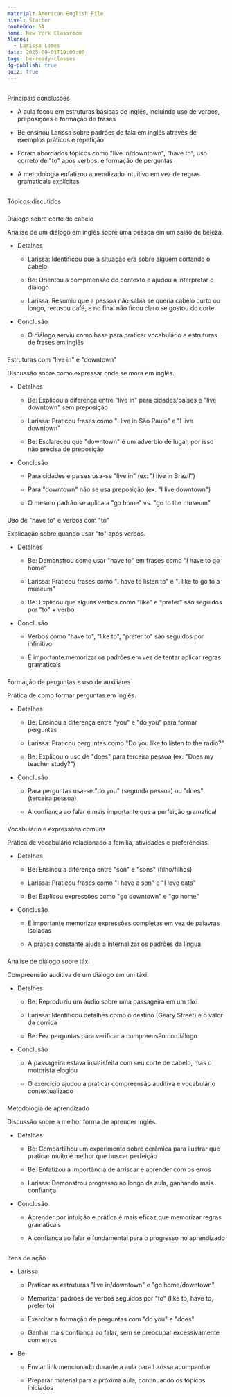 ```yaml
---
material: American English File
nivel: Starter
conteúdo: 5A
nome: New York Classroom
Alunos:
  - Larissa Lemes
data: 2025-09-01T19:00:00
tags: be-ready-classes
dg-publish: true
quiz: true
---
```

## 

Principais conclusões

- A aula focou em estruturas básicas de inglês, incluindo uso de verbos, preposições e formação de frases
    
- Be ensinou Larissa sobre padrões de fala em inglês através de exemplos práticos e repetição
    
- Foram abordados tópicos como "live in/downtown", "have to", uso correto de "to" após verbos, e formação de perguntas
    
- A metodologia enfatizou aprendizado intuitivo em vez de regras gramaticais explícitas
    

## 

Tópicos discutidos

### 

Diálogo sobre corte de cabelo

Análise de um diálogo em inglês sobre uma pessoa em um salão de beleza.

- Detalhes
    
    - Larissa: Identificou que a situação era sobre alguém cortando o cabelo
        
    - Be: Orientou a compreensão do contexto e ajudou a interpretar o diálogo
        
    - Larissa: Resumiu que a pessoa não sabia se queria cabelo curto ou longo, recusou café, e no final não ficou claro se gostou do corte
        
- Conclusão
    
    - O diálogo serviu como base para praticar vocabulário e estruturas de frases em inglês
        

### 

Estruturas com "live in" e "downtown"

Discussão sobre como expressar onde se mora em inglês.

- Detalhes
    
    - Be: Explicou a diferença entre "live in" para cidades/países e "live downtown" sem preposição
        
    - Larissa: Praticou frases como "I live in São Paulo" e "I live downtown"
        
    - Be: Esclareceu que "downtown" é um advérbio de lugar, por isso não precisa de preposição
        
- Conclusão
    
    - Para cidades e países usa-se "live in" (ex: "I live in Brazil")
        
    - Para "downtown" não se usa preposição (ex: "I live downtown")
        
    - O mesmo padrão se aplica a "go home" vs. "go to the museum"
        

### 

Uso de "have to" e verbos com "to"

Explicação sobre quando usar "to" após verbos.

- Detalhes
    
    - Be: Demonstrou como usar "have to" em frases como "I have to go home"
        
    - Larissa: Praticou frases como "I have to listen to" e "I like to go to a museum"
        
    - Be: Explicou que alguns verbos como "like" e "prefer" são seguidos por "to" + verbo
        
- Conclusão
    
    - Verbos como "have to", "like to", "prefer to" são seguidos por infinitivo
        
    - É importante memorizar os padrões em vez de tentar aplicar regras gramaticais
        

### 

Formação de perguntas e uso de auxiliares

Prática de como formar perguntas em inglês.

- Detalhes
    
    - Be: Ensinou a diferença entre "you" e "do you" para formar perguntas
        
    - Larissa: Praticou perguntas como "Do you like to listen to the radio?"
        
    - Be: Explicou o uso de "does" para terceira pessoa (ex: "Does my teacher study?")
        
- Conclusão
    
    - Para perguntas usa-se "do you" (segunda pessoa) ou "does" (terceira pessoa)
        
    - A confiança ao falar é mais importante que a perfeição gramatical
        

### 

Vocabulário e expressões comuns

Prática de vocabulário relacionado a família, atividades e preferências.

- Detalhes
    
    - Be: Ensinou a diferença entre "son" e "sons" (filho/filhos)
        
    - Larissa: Praticou frases como "I have a son" e "I love cats"
        
    - Be: Explicou expressões como "go downtown" e "go home"
        
- Conclusão
    
    - É importante memorizar expressões completas em vez de palavras isoladas
        
    - A prática constante ajuda a internalizar os padrões da língua
        

### 

Análise de diálogo sobre táxi

Compreensão auditiva de um diálogo em um táxi.

- Detalhes
    
    - Be: Reproduziu um áudio sobre uma passageira em um táxi
        
    - Larissa: Identificou detalhes como o destino (Geary Street) e o valor da corrida
        
    - Be: Fez perguntas para verificar a compreensão do diálogo
        
- Conclusão
    
    - A passageira estava insatisfeita com seu corte de cabelo, mas o motorista elogiou
        
    - O exercício ajudou a praticar compreensão auditiva e vocabulário contextualizado
        

### 

Metodologia de aprendizado

Discussão sobre a melhor forma de aprender inglês.

- Detalhes
    
    - Be: Compartilhou um experimento sobre cerâmica para ilustrar que praticar muito é melhor que buscar perfeição
        
    - Be: Enfatizou a importância de arriscar e aprender com os erros
        
    - Larissa: Demonstrou progresso ao longo da aula, ganhando mais confiança
        
- Conclusão
    
    - Aprender por intuição e prática é mais eficaz que memorizar regras gramaticais
        
    - A confiança ao falar é fundamental para o progresso no aprendizado
        

## 

Itens de ação

- Larissa
    
    - Praticar as estruturas "live in/downtown" e "go home/downtown"
        
    - Memorizar padrões de verbos seguidos por "to" (like to, have to, prefer to)
        
    - Exercitar a formação de perguntas com "do you" e "does"
        
    - Ganhar mais confiança ao falar, sem se preocupar excessivamente com erros
        
- Be
    
    - Enviar link mencionado durante a aula para Larissa acompanhar
        
    - Preparar material para a próxima aula, continuando os tópicos iniciados